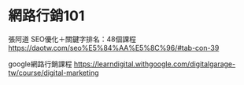 # 網路行銷101

張阿道 SEO優化＋關鍵字排名：48個課程
https://daotw.com/seo%E5%84%AA%E5%8C%96/#tab-con-39

google網路行銷課程
https://learndigital.withgoogle.com/digitalgarage-tw/course/digital-marketing
